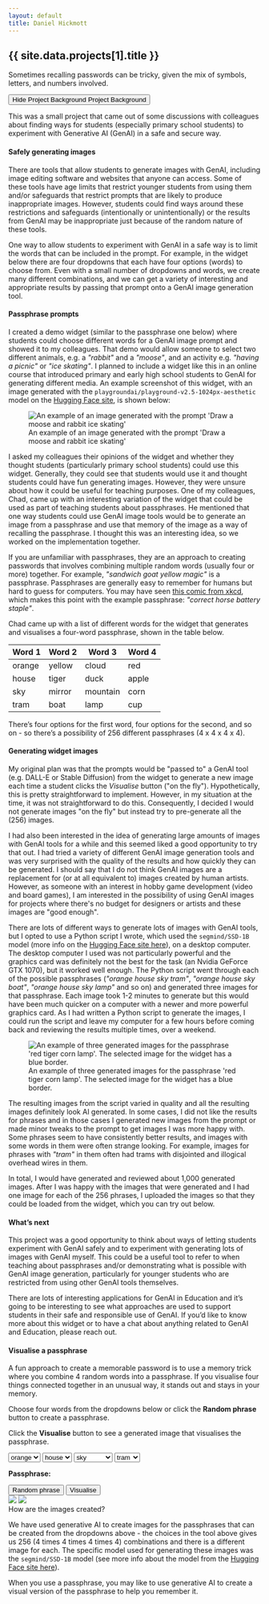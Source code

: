 ```yaml
---
layout: default
title: Daniel Hickmott
---
```


<style>
    [data-bs-toggle="collapse"].collapsed .if-not-collapsed {
        display: none;
    }

    [data-bs-toggle="collapse"]:not(.collapsed) .if-collapsed {
        display: none;
    }
</style>
<div class="project-description">
    <h2>{{ site.data.projects[1].title }}</h2>
    <p>Sometimes recalling passwords can be tricky, given the mix of symbols, letters, and numbers involved.</p>
    <div class="my-3">
        <button class="btn btn-info collapsed mb-2" role="button" data-toggle="collapse" href="#collapse-project-background" aria-expanded="false" aria-controls="collapse-project-background">
            <span class="if-not-collapsed">
                Hide Project Background <i class="fa fa-toggle-up mx-2"></i>
            </span>
            <span class="if-collapsed">
                Project Background <i class="fa fa-toggle-down mx-2"></i>
            </span>
        </button>
        <div class="collapse" id="collapse-project-background">
            <div class="card card-body my-4">
                <p>This was a small project that came out of some discussions with colleagues about finding ways for students (especially primary school students) to experiment with Generative AI (GenAI) in a safe and secure way.</p>
                <h4>Safely generating images</h4>
                <p>There are tools that allow students to generate images with GenAI, including image editing software and websites that anyone can access. Some of these tools have age limits that restrict younger students from using them and/or safeguards that restrict prompts that are likely to produce inappropriate images. However, students could find ways around these restrictions and safeguards (intentionally or unintentionally) or the results from GenAI may be inappropriate just because of the random nature of these tools.</p>
                <p>One way to allow students to experiment with GenAI in a safe way is to limit the words that can be included in the prompt. For example, in the widget below there are four dropdowns that each have four options (words) to choose from. Even with a small number of dropdowns and words, we create many different combinations, and we can get a variety of interesting and appropriate results by passing that prompt onto a GenAI image generation tool.</p>
                <h4>Passphrase prompts</h4>
                <p>I created a demo widget (similar to the passphrase one below) where students could choose different words for a GenAI image prompt and showed it to my colleagues. That demo would allow someone to select two different animals, e.g. a <i>"rabbit"</i> and a <i>"moose"</i>, and an activity e.g. <i>"having a picnic"</i> or <i>"ice skating"</i>. I planned to include a widget like this in an online course that introduced primary and early high school students to GenAI for generating different media. An example screenshot of this widget, with an image generated with the <code class="text-dark">playgroundai/playground-v2.5-1024px-aesthetic</code> model on the <a class="text-info" href="https://huggingface.co/playgroundai/playground-v2.5-1024px-aesthetic">Hugging Face site</a>, is shown below:</p>
                <div class="row justify-content-center">
                    <div class="col-md-10 my-2">
                        <figure id="example-widget">
                            <img src="images/memory-trick-widget-example.png" class="img-fluid" alt="An example of an image generated with the prompt 'Draw a moose and rabbit ice skating'">
                            <figcaption class="text-center text-secondary">An example of an image generated with the prompt 'Draw a moose and rabbit ice skating'</figcaption>
                        </figure>
                    </div>
                </div>
                <p>I asked my colleagues their opinions of the widget and whether they thought students (particularly primary school students) could use this widget. Generally, they could see that students would use it and thought students could have fun generating images. However, they were unsure about how it could be useful for teaching purposes. One of my colleagues, Chad, came up with an interesting variation of the widget that could be used as part of teaching students about passphrases. He mentioned that one way students could use GenAI image tools would be to generate an image from a passphrase and use that memory of the image as a way of recalling the passphrase. I thought this was an interesting idea, so we worked on the implementation together.</p>
                <div class="alert alert-info">
                    <p><i class="fa fa-info-circle mr-2" aria-hidden="true"></i>If you are unfamiliar with passphrases, they are an approach to creating passwords that involves combining multiple random words (usually four or more) together. For example, <i>"sandwich goat yellow magic"</i> is a passphrase. Passphrases are generally easy to remember for humans but hard to guess for computers. You may have seen <a class="text-info" href="https://xkcd.com/936/">this comic from xkcd</a>, which makes this point with the example passphrase: <i>"correct horse battery staple"</i>.</p>
                </div>
                <p>Chad came up with a list of different words for the widget that generates and visualises a four-word passphrase, shown in the table below.</p>
                <div class="row justify-content-center my-2">
                    <div class="col-auto">
                        <table class="table table-bordered table-striped text-center">
                            <thead>
                                <tr>
                                    <th>Word 1</th>
                                    <th>Word 2</th>
                                    <th>Word 3</th>
                                    <th>Word 4</th>
                                </tr>
                            </thead>
                            <tbody>
                                <tr>
                                    <td>orange</td>
                                    <td>yellow</td>
                                    <td>cloud</td>
                                    <td>red</td>
                                </tr>
                                <tr>
                                    <td>house</td>
                                    <td>tiger</td>
                                    <td>duck</td>
                                    <td>apple</td>
                                </tr>
                                <tr>
                                    <td>sky</td>
                                    <td>mirror</td>
                                    <td>mountain</td>
                                    <td>corn</td>
                                </tr>
                                <tr>
                                    <td>tram</td>
                                    <td>boat</td>
                                    <td>lamp</td>
                                    <td>cup</td>
                                </tr>
                            </tbody>
                        </table>
                </div>   
            </div>
             <p>There’s four options for the first word, four options for the second, and so on - so there’s a possibility of 256 different passphrases (4 x 4 x 4 x 4). </p>
            <h4>Generating widget images</h4>
            <p>My original plan was that the prompts would be "passed to" a GenAI tool (e.g. DALL-E or Stable Diffusion) from the widget to generate a new image each time a student clicks the <i>Visualise</i> button ("on the fly"). Hypothetically, this is pretty straightforward to implement. However, in my situation at the time, it was not straightforward to do this. Consequently, I decided I would not generate images "on the fly" but instead try to pre-generate all the (256) images.</p>
            <p>I had also been interested in the idea of generating large amounts of images with GenAI tools for a while and this seemed liked a good opportunity to try that out. I had tried a variety of different GenAI image generation tools and was very surprised with the quality of the results and how quickly they can be generated. I should say that I do not think GenAI images are a replacement for (or at all equivalent to) images created by human artists. However, as someone with an interest in hobby game development (video and board games), I am interested in the possibility of using GenAI images for projects where there's no budget for designers or artists and these images are "good enough".</p>
            <p>There are lots of different ways to generate lots of images with GenAI tools, but I opted to use a Python script I wrote, which used the <code class="text-dark">segmind/SSD-1B</code> model (more info on the <a class="text-info" href="https://huggingface.co/segmind/SSD-1B">Hugging Face site here</a>), on a desktop computer. The desktop computer I used was not particularly powerful and the graphics card was definitely not the best for the task (an Nvidia GeForce GTX 1070), but it worked well enough. The Python script went through each of the possible passphrases (<i>"orange house sky tram"</i>, <i>"orange house sky boat"</i>, <i>"orange house sky lamp"</i> and so on) and generated three images for that passphrase. Each image took 1-2 minutes to generate but this would have been much quicker on a computer with a newer and more powerful graphics card. As I had written a Python script to generate the images, I could run the script and leave my computer for a few hours before coming back and reviewing the results multiple times, over a weekend.</p>
            <div class="row justify-content-center">
                <div class="col-md-6 my-2">
                    <figure id="selecting-images">
                        <img src="images/selecting-images.png" class="img-fluid border border-secondary" alt="An example of three generated images for the passphrase 'red tiger corn lamp'. The selected image for the widget has a blue border.">
                        <figcaption class="text-center text-secondary">An example of three generated images for the passphrase 'red tiger corn lamp'. The selected image for the  widget has a blue border.</figcaption>
                    </figure>
                </div>
            </div>
            <p>The resulting images from the script varied in quality and all the resulting images definitely look AI generated. In some cases, I did not like the results for phrases and in those cases I generated new images from the prompt or made minor tweaks to the prompt to get images I was more happy with. Some phrases seem to have consistently better results, and images with some words in them were often strange looking. For example, images for phrases with <i>"tram"</i> in them often had trams with disjointed and illogical overhead wires in them.</p>
            <p>In total, I would have generated and reviewed about 1,000 generated images. After I was happy with the images that were generated and I had one image for each of the 256 phrases, I uploaded the images so that they could be loaded from the widget, which you can try out below.</p>
            <h4>What’s next</h4>
            <p>This project was a good opportunity to think about ways of letting students experiment with GenAI safely and to experiment with generating lots of images with GenAI myself. This could be a useful tool to refer to when teaching about passphrases and/or demonstrating what is possible with GenAI image generation, particularly for younger students who are restricted from using other GenAI tools themselves.</p>
            <p>There are lots of interesting applications for GenAI in Education and it’s going to be interesting to see what approaches are used to support students in their safe and responsible use of GenAI. If you’d like to know more about this widget or to have a chat about anything related to GenAI and Education, please reach out.</p>
        </div>
    </div>
    <div class="row border border-secondary rounded my-2 p-3">
        <h4>Visualise a passphrase</h4>
        <p>A fun approach to create a memorable password is to use a memory trick where you combine 4 random words into a passphrase. If you visualise four things connected together in an unusual way, it stands out and stays in your memory.</p>
        <p>Choose four words from the dropdowns below or click the <strong>Random phrase</strong> button to create a passphrase.</p>
        <p>Click the <strong>Visualise</strong> button to see a generated image that visualises the passphrase.</p>
        <div class="col-6 mt-2">     
            <form class="form-inline">
                <select id="word1" class="selection form-control mb-2 mr-sm-2">
                    <option>orange</option>
                    <option>yellow</option>
                    <option>cloud</option>
                    <option>red</option>
                </select>
                <select id="word2" class="selection form-control mb-2 mr-sm-2">
                    <option>house</option>
                    <option>tiger</option>
                    <option>duck</option>
                    <option>apple</option>
                </select>
                <select id="word3" class="selection form-control mb-2 mr-sm-2">
                    <option>sky</option>
                    <option>mirror</option>
                    <option>mountain</option>
                    <option>corn</option>
                </select>
                <select id="word4" class="selection form-control mb-2 mr-sm-2">
                    <option>tram</option>
                    <option>boat</option>
                    <option>lamp</option>
                    <option>cup</option>
                </select>
            </form>
            <p>
                <strong>Passphrase:</strong><br/>
                <div class="alert alert-secondary">
                    <strong><span id="phrase"></span></strong>
                </div>
            </p>
            <button class="btn btn-lg btn-light" id="randomise">Random phrase</button>
            <button class="btn btn-lg btn-info" id="visualise">Visualise</button>
        </div>
        <div class="col-6">
            <img class="img-fluid border border-secondary" id="placeholder" src="images/passphrase_image_placeholder.jpg">
            <img class="img-fluid border border-secondary" id="output" src="https://hckmd.pythonanywhere.com/static/memory-trick-images/placeholder.jpg">
        </div>
    </div>
    <div class="row card border-secondary my-3">
        <div class="card-header">How are the images created?</div>
        <div class="card-body">
            <p class="card-text">We have used generative AI to create images for the passphrases that can be created from the dropdowns above - the choices in the tool above gives us 256 (4 times 4 times 4 times 4) combinations and there is a different image for each. The specific model used for generating these images was the <code class="text-dark">segmind/SSD-1B</code> model (see more info about the model from the <a class="text-info" href="https://huggingface.co/segmind/SSD-1B">Hugging Face site here</a>).</p>
            <p class="card-text">When you use a passphrase, you may like to use generative AI to create a visual version of the passphrase to help you remember it.</p>
        </div>
    </div>
</div>
<script src="js/passphrase-widget.js"></script>